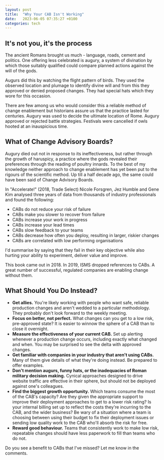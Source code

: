 ```yaml
---
layout: post
title:  "Why Your CAB Isn't Working"
date:   2023-06-05 07:35:27 +0100
categories: tech
---
```

## It's not you, it's the process

The ancient Romans brought us much - language, roads, cement and politics. One offering less celebrated is augury, a system of divination by which those suitably qualified could compare planned actions against the will of the gods.

Augurs did this by watching the flight pattern of birds. They used the observed location and plumage to identify divine will and from this they approved or denied proposed changes. They had special hats which they wore for this occasion.

There are few among us who would consider this a reliable method of change enablement but historians assure us that the practice lasted for centuries. Augury was used to decide the ultimate location of Rome. Augury approved or rejected battle strategies. Festivals were cancelled if owls hooted at an inauspicious time.

## What of Change Advisory Boards?

Augury died out not in response to its ineffectiveness, but rather through the growth of haruspicy, a practice where the gods revealed their preferences through the reading of poultry innards. To the best of my knowledge neither approach to change enablement has yet been put to the rigours of the scientific method. Up till a half decade ago, the same could have been said of Change Advisory Boards.

In "Accelerate!" (2018, Trade Select) Nicole Forsgren, Jez Humble and Gene Kim analysed three years of data from thousands of industry professionals and found the following:

* CABs do not reduce your risk of failure
* CABs make you slower to recover from failure
* CABs increase your work in progress
* CABs increase your lead times
* CABs slow feedback to your teams
* CABs decrease how often you deploy, resulting in larger, riskier changes
* CABs are correlated with low performing organisations

I'd summarise by saying that they fail in their key objective while also hurting your ability to experiment, deliver value and improve. 

This book came out in 2018. In 2019, ISMS dropped references to CABs. A great number of successful, regulated companies are enabling change without them.

## What Should You Do Instead?

* **Get allies.** You're likely working with people who want safe, reliable production changes and aren't wedded to a particular methodology. They probably don't look forward to the weekly meeting.
* **Focus on better, not perfect.** What changes can you get to a low risk, pre-approved state? It is easier to winnow the sphere of a CAB than to close it overnight.
* **Measure the effectiveness of your current CAB.** Set up alerting whenever a production change occurs, including exactly what changed and when. You may be surprised to see the delta with approved changes.
* **Get familiar with companies in your industry that aren't using CABs.** Many of them give details of what they're doing instead. Be prepared to offer examples.
* **Don't mention augurs, funny hats, or the inadequacies of Roman military decision making.** Cynical approaches designed to drive website traffic are effective in their sphere, but should not be deployed against one's colleagues.
* **Find the biggest growth opportunity.** Which teams consume the most of the CAB's capacity? Are they given the appropriate support to improve their deployment approaches to get to a lower risk rating? Is your internal billing set up to reflect the costs they're incurring to the CAB, and the wider business? Be wary of a situation where a team is choosing between using their budget to fix their deployment issues or sending low quality work to the CAB who'll absorb the risk for free.
* **Reward good behaviour.** Teams that consistently work to make low risk, repeatable changes should have less paperwork to fill than teams who do not.

Do you see a benefit to CABs that I've missed? Let me know in the comments.

